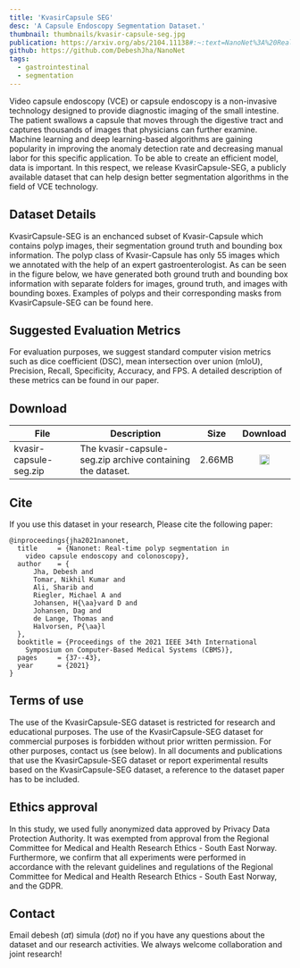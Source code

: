 ```yaml
---
title: 'KvasirCapsule SEG'
desc: 'A Capsule Endoscopy Segmentation Dataset.'
thumbnail: thumbnails/kvasir-capsule-seg.jpg
publication: https://arxiv.org/abs/2104.11138#:~:text=NanoNet%3A%20Real%2DTime%20Polyp%20Segmentation%20in%20Video%20Capsule%20Endoscopy%20and%20Colonoscopy,-Debesh%20Jha%2C%20Nikhil&text=Deep%20learning%20in%20gastrointestinal%20endoscopy,to%20assess%20lesions%20more%20accurately.
github: https://github.com/DebeshJha/NanoNet
tags:
  - gastrointestinal
  - segmentation
---
```


Video capsule endoscopy (VCE) or capsule endoscopy is a non-invasive technology designed to provide diagnostic imaging of the small intestine. The patient swallows a capsule that moves through the digestive tract and captures thousands of images that physicians can further examine. Machine learning and deep learning-based algorithms are gaining popularity in improving the anomaly detection rate and decreasing manual labor for this specific application. To be able to create an efficient model, data is important. In this respect, we release KvasirCapsule-SEG, a publicly available dataset that can help design better segmentation algorithms in the field of VCE technology.

## Dataset Details
KvasirCapsule-SEG is an enchanced subset of Kvasir-Capsule which contains polyp images, their segmentation ground truth and bounding box information. The polyp class of Kvasir-Capsule has only 55 images which we annotated with the help of an expert gastroenterologist. As can be seen in the figure below, we have generated both ground truth and bounding box information with separate folders for images, ground truth, and images with bounding boxes. Examples of polyps and their corresponding masks from KvasirCapsule-SEG can be found here.

## Suggested Evaluation Metrics
For evaluation purposes, we suggest standard computer vision metrics such as dice coefficient (DSC), mean intersection over union (mIoU), Precision, Recall, Specificity, Accuracy, and FPS. A detailed description of these metrics can be found in our paper.

## Download
| File | Description | Size | Download |
| --- | --- | --- | :---: |
| kvasir-capsule-seg.zip | The kvasir-capsule-seg.zip archive containing the dataset. | 2.66MB | [<img src="/icons/fa-download-solid.svg" style="margin:0;display: inline;" height="18" width="18"/>](https://datasets.simula.no/downloads/kvasir-capsule-seg.zip) |

## Cite
If you use this dataset in your research, Please cite the following paper:

    @inproceedings{jha2021nanonet,
      title     = {Nanonet: Real-time polyp segmentation in
        video capsule endoscopy and colonoscopy},
      author    = {
          Jha, Debesh and
          Tomar, Nikhil Kumar and
          Ali, Sharib and
          Riegler, Michael A and
          Johansen, H{\aa}vard D and
          Johansen, Dag and
          de Lange, Thomas and
          Halvorsen, P{\aa}l
      },
      booktitle = {Proceedings of the 2021 IEEE 34th International
        Symposium on Computer-Based Medical Systems (CBMS)},
      pages     = {37--43},
      year      = {2021}
    }

## Terms of use
The use of the KvasirCapsule-SEG dataset is restricted for research and educational purposes. The use of the KvasirCapsule-SEG dataset for commercial purposes is forbidden without prior written permission. For other purposes, contact us (see below). In all documents and publications that use the KvasirCapsule-SEG dataset or report experimental results based on the KvasirCapsule-SEG dataset, a reference to the dataset paper has to be included.

## Ethics approval
In this study, we used fully anonymized data approved by Privacy Data Protection Authority. It was exempted from approval from the Regional Committee for Medical and Health Research Ethics - South East Norway. Furthermore, we confirm that all experiments were performed in accordance with the relevant guidelines and regulations of the Regional Committee for Medical and Health Research Ethics - South East Norway, and the GDPR.

## Contact
Email debesh (_at_) simula (_dot_) no if you have any questions about the dataset and our research activities. We always welcome collaboration and joint research! 